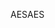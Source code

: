 <span data-ttu-id="a0f73-101">AES</span><span class="sxs-lookup"><span data-stu-id="a0f73-101">AES</span></span>